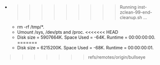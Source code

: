 * >>>>>>>>> Running inst-zclean-99-end-cleanup.sh ...
  * rm -rf /tmp/*.
  * Umount /sys, /dev/pts and /proc.
<<<<<<< HEAD
  * Disk size = 5907664K. Space Used = -64K. Runtime = 00:00:00:00.
=======
  * Disk size = 6215200K. Space Used = -68K. Runtime = 00:00:00:01.
>>>>>>> refs/remotes/origin/bullseye
